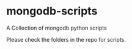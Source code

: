 mongodb-scripts
===============

A Collection of mongodb python scripts

Please check the folders in the repo for scripts. 
